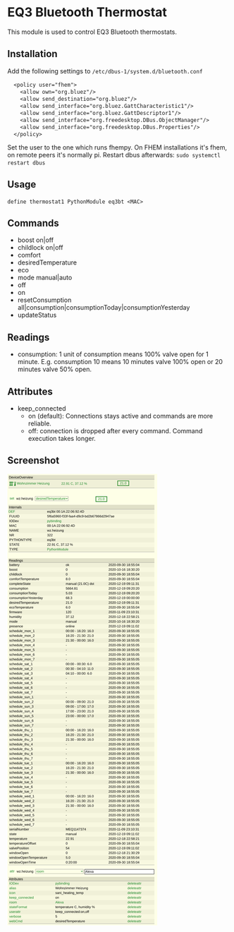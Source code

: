 
# EQ3 Bluetooth Thermostat
This module is used to control EQ3 Bluetooth thermostats.

## Installation
Add the following settings to `/etc/dbus-1/system.d/bluetooth.conf`
```
  <policy user="fhem">
    <allow own="org.bluez"/>
    <allow send_destination="org.bluez"/>
    <allow send_interface="org.bluez.GattCharacteristic1"/>
    <allow send_interface="org.bluez.GattDescriptor1"/>
    <allow send_interface="org.freedesktop.DBus.ObjectManager"/>
    <allow send_interface="org.freedesktop.DBus.Properties"/>
  </policy>
```
Set the user to the one which runs fhempy. On FHEM installations it's fhem, on remote peers it's normally pi.
Restart dbus afterwards: `sudo systemctl restart dbus`

## Usage
```
define thermostat1 PythonModule eq3bt <MAC>
```

## Commands
 - boost on|off
 - childlock on|off
 - comfort
 - desiredTemperature
 - eco
 - mode manual|auto
 - off
 - on
 - resetConsumption all|consumption|consumptionToday|consumptionYesterday
 - updateStatus

## Readings
 - consumption: 1 unit of consumption means 100% valve open for 1 minute. E.g. consumption 10 means 10 minutes valve 100% open or 20 minutes valve 50% open.

## Attributes
 - keep_connected
    - on (default): Connections stays active and commands are more reliable.
    - off: connection is dropped after every command. Command execution takes longer.

## Screenshot
![Screenshot](screenshot.png)